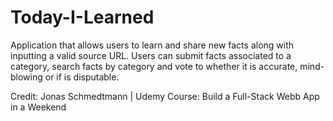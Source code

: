# Today-I-Learned
Application that allows users to learn and share new facts along with inputting a valid source URL. Users can submit facts associated to a category, search facts by category and vote to whether it is accurate, mind-blowing or if is disputable.

Credit: Jonas Schmedtmann | 
Udemy Course: Build a Full-Stack Webb App in a Weekend
